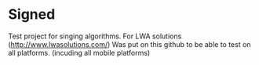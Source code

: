 # Signed
Test project for singing algorithms. For LWA solutions (http://www.lwasolutions.com/)
Was put on this github to be able to test on all platforms. (incuding all mobile platforms)

